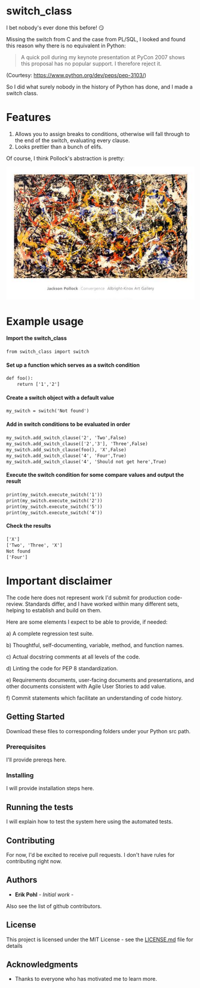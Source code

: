 # switch_class

I bet nobody's ever done this before! :smirk:

Missing the switch from C and the case from PL/SQL, I looked and found this reason why there is no equivalent in Python:

>A quick poll during my keynote presentation at PyCon 2007 shows this proposal has no popular support. I therefore reject it.

(Courtesy: https://www.python.org/dev/peps/pep-3103/)

So I did what surely nobody in the history of Python has done, and I made a switch class.

# Features

1. Allows you to assign breaks to conditions, otherwise will fall through to the end of the switch, evaluating every clause.
2. Looks prettier than a bunch of elifs.

Of course, I think Pollock's abstraction is pretty:

![Convergence](https://github.com/ErikPohl-Lot49-Projects/Erik-Pohl-Repo/blob/master/media/convergence_u-l-ehp4w0.jpg "Eye of the beholder")

# Example usage

#### Import the switch_class
```
from switch_class import switch
```

#### Set up a function which serves as a switch condition
```
def foo():
    return ['1','2']
```

#### Create a switch object with a default value
````
my_switch = switch('Not found')
````

#### Add in switch conditions to be evaluated in order
````
my_switch.add_switch_clause('2', 'Two',False)
my_switch.add_switch_clause(['2','3'], 'Three',False)
my_switch.add_switch_clause(foo(), 'X',False)
my_switch.add_switch_clause('4', 'Four',True)
my_switch.add_switch_clause('4', 'Should not get here',True)
````

#### Execute the switch condition for some compare values and output the result
````
print(my_switch.execute_switch('1'))
print(my_switch.execute_switch('2'))
print(my_switch.execute_switch('5'))
print(my_switch.execute_switch('4'))
````

#### Check the results
````
['X']
['Two', 'Three', 'X']
Not found
['Four']
````

# Important disclaimer

The code here does not represent work I'd submit for production code-review.  Standards differ, and I have worked within many different
sets, helping to establish and build on them.

Here are some elements I expect to be able to provide, if needed:

a) A complete regression test suite.

b) Thoughtful, self-documenting, variable, method, and function names.

c) Actual docstring comments at all levels of the code.

d) Linting the code for PEP 8 standardization.

e) Requirements documents, user-facing documents and presentations, and other documents consistent with Agile User Stories to add value.

f) Commit statements which facilitate an understanding of code history.

## Getting Started

Download these files to corresponding folders under your Python src path.

### Prerequisites

I'll provide prereqs here.

### Installing

I will provide installation steps here.

## Running the tests

I will explain how to test the system here using the automated tests.

## Contributing

For now, I'd be excited to receive pull requests.  I don't have rules for contributing right now.

## Authors

* **Erik Pohl** - *Initial work* - 

Also see the list of github contributors.

## License

This project is licensed under the MIT License - see the [LICENSE.md](LICENSE.md) file for details

## Acknowledgments

* Thanks to everyone who has motivated me to learn more.
